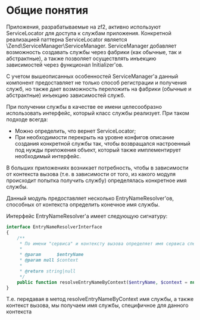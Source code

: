 # Общие понятия

Приложения, разрабатываемые на zf2, активно используют ServiceLocator для доступа к службам приложения. Конкретной реализацией
паттерна ServiceLocator является \Zend\ServiceManager\ServiceManager. ServiceManager добавляет возможность создавать службы через фабрики (как обычные, так и абстрактные), а также позволяет осуществлять инъекцию зависимостей через функционал Initializer'ов.

С учетом вышеописанных особенностей ServiceManager'a данный компонент предоставляет не только способ регистрации и
получения служб, но также дает возможность переложить на фабрики (обычные и абстрактные) инъекцию зависимостей служб.

При получении службы в качестве ее имени целесообразно использовать интерфейс, который класс службы реализует. При таком
подходе всегда:

- Можно определить, что вернет ServiceLocator;
- При необходимости перекрыть на уровне конфигов описание создания конкретной службы так, чтобы возвращался настроенный под нужды приложения объект, который также имплементирует необходимый интерфейс.
 
В больших приложениях возникает потребность, чтобы в зависимости от контекста вызова (т.е. в зависимости от того, из какого
модуля происходит попытка получить службу) определялась конкретное имя службы.

Данный модуль предоставляет несколько EntryNameResolver'ов, способных от контекста определить конечное имя службы.

Интерфейс EntryNameResolver'a имеет следующую сигнатуру:

```php
interface EntryNameResolverInterface
{
    /**
     * По имени "сервиса" и контексту вызова определяет имя сервиса специфичное для данного контекста
     *
     * @param      $entryName
     * @param null $context
     *
     * @return string|null
     */
    public function resolveEntryNameByContext($entryName, $context = null);
}

```

Т.е. передавая в метод resolveEntryNameByContext имя службы, а также контекст вызова, мы получаем имя службы, специфичное
для данного контекста
